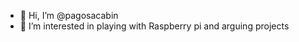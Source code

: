 - 👋 Hi, I’m @pagosacabin
- 👀 I’m interested in playing with Raspberry pi and arguing projects 
<!---
pagosacabin/pagosacabin is a ✨ special ✨ repository because its `README.md` (this file) appears on your GitHub profile.
You can click the Preview link to take a look at your changes.
--->
